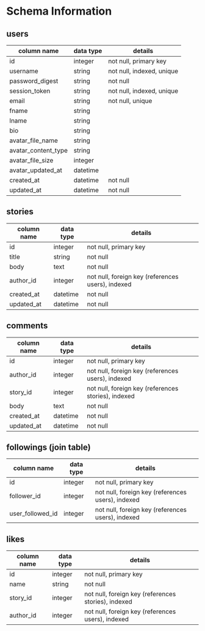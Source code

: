 # Schema Information

## users
column name         | data type | details
--------------------|-----------|-----------------------
id                  | integer   | not null, primary key
username            | string    | not null, indexed, unique
password_digest     | string    | not null
session_token       | string    | not null, indexed, unique
email               | string    | not null, unique
fname               | string    |
lname               | string    |
bio                 | string    |
avatar_file_name    | string    |
avatar_content_type | string    |
avatar_file_size    | integer   |
avatar_updated_at   | datetime  |
created_at          | datetime  | not null
updated_at          | datetime  | not null

## stories
column name | data type | details
------------|-----------|-----------------------
id          | integer   | not null, primary key
title       | string    | not null
body        | text      | not null
author_id   | integer   | not null, foreign key (references users), indexed
created_at  | datetime  | not null
updated_at  | datetime  | not null

## comments
column name | data type | details
------------|-----------|-----------------------
id          | integer   | not null, primary key
author_id   | integer   | not null, foreign key (references users), indexed
story_id    | integer   | not null, foreign key (references stories), indexed
body        | text      | not null
created_at  | datetime  | not null
updated_at  | datetime  | not null

## followings (join table)
column name       | data type | details
------------------|-----------|-----------------------
id                | integer   | not null, primary key
follower_id       | integer   | not null, foreign key (references users), indexed
user_followed_id  | integer   | not null, foreign key (references users), indexed

## likes
column name | data type | details
------------|-----------|-----------------------
id          | integer   | not null, primary key
name        | string    | not null
story_id    | integer   | not null, foreign key (references stories), indexed
author_id   | integer   | not null, foreign key (references users), indexed
